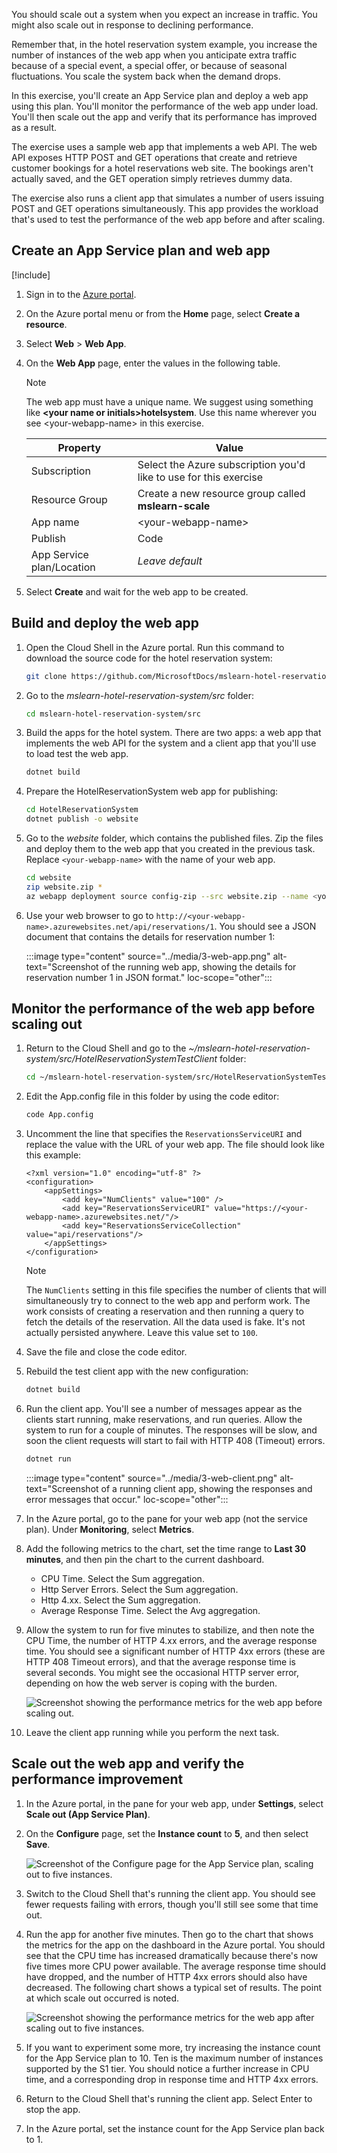 You should scale out a system when you expect an increase in traffic. You might also scale out in response to declining performance.

Remember that, in the hotel reservation system example, you increase the number of instances of the web app when you anticipate extra traffic because of a special event, a special offer, or because of seasonal fluctuations. You scale the system back when the demand drops.

In this exercise, you'll create an App Service plan and deploy a web app using this plan. You'll monitor the performance of the web app under load. You'll then scale out the app and verify that its performance has improved as a result.

The exercise uses a sample web app that implements a web API. The web API exposes HTTP POST and GET operations that create and retrieve customer bookings for a hotel reservations web site. The bookings aren't actually saved, and the GET operation simply retrieves dummy data.

The exercise also runs a client app that simulates a number of users issuing POST and GET operations simultaneously. This app provides the workload that's used to test the performance of the web app before and after scaling.

## Create an App Service plan and web app

[!include[](../../../includes/azure-exercise-subscription-prerequisite.md)]

1. Sign in to the [Azure portal](https://portal.azure.com/?azure-portal=true).

1. On the Azure portal menu or from the **Home** page, select **Create a resource**.

1. Select **Web** > **Web App**.

1. On the **Web App** page, enter the values in the following table.

    > [!NOTE]
    > The web app must have a unique name. We suggest using something like **\<your name or initials\>hotelsystem**. Use this name wherever you see \<your-webapp-name\> in this exercise.

    | Property  | Value  |
    |---|---|
    | Subscription | Select the Azure subscription you'd like to use for this exercise  |
    | Resource Group | Create a new resource group called **mslearn-scale** |
    | App name | \<your-webapp-name\> |
    | Publish | Code |
    | App Service plan/Location | *Leave default* |

1. Select **Create** and wait for the web app to be created.

## Build and deploy the web app

1. Open the Cloud Shell in the Azure portal. Run this command to download the source code for the hotel reservation system:

     ```bash
    git clone https://github.com/MicrosoftDocs/mslearn-hotel-reservation-system.git
    ```

 1. Go to the *mslearn-hotel-reservation-system/src* folder:

     ```bash
    cd mslearn-hotel-reservation-system/src
    ```

 1. Build the apps for the hotel system. There are two apps: a web app that implements the web API for the system and a client app that you'll use to load test the web app.

     ```bash
    dotnet build
    ```

 1. Prepare the HotelReservationSystem web app for publishing:

     ```bash
    cd HotelReservationSystem
    dotnet publish -o website
    ```

 1. Go to the *website* folder, which contains the published files. Zip the files and deploy them to the web app that you created in the previous task. Replace `<your-webapp-name>` with the name of your web app.

     ```bash
    cd website
    zip website.zip *
    az webapp deployment source config-zip --src website.zip --name <your-webapp-name> --resource-group mslearn-scale
    ```

1. Use your web browser to go to `http://<your-webapp-name>.azurewebsites.net/api/reservations/1`. You should see a JSON document that contains the details for reservation number 1:

    :::image type="content" source="../media/3-web-app.png" alt-text="Screenshot of the running web app, showing the details for reservation number 1 in JSON format." loc-scope="other"::: <!-- no loc -->

## Monitor the performance of the web app before scaling out

1. Return to the Cloud Shell and go to the *~/mslearn-hotel-reservation-system/src/HotelReservationSystemTestClient* folder:

    ```bash
   cd ~/mslearn-hotel-reservation-system/src/HotelReservationSystemTestClient
    ```

1. Edit the App.config file in this folder by using the code editor:

    ```bash
    code App.config
    ```

1. Uncomment the line that specifies the `ReservationsServiceURI` and replace the value with the URL of your web app. The file should look like this example:

    ```text
    <?xml version="1.0" encoding="utf-8" ?>
    <configuration>
        <appSettings>
            <add key="NumClients" value="100" />
            <add key="ReservationsServiceURI" value="https://<your-webapp-name>.azurewebsites.net/"/>
            <add key="ReservationsServiceCollection" value="api/reservations"/>
        </appSettings>
    </configuration>
    ```

    > [!NOTE]
    > The `NumClients` setting in this file specifies the number of clients that will simultaneously try to connect to the web app and perform work. The work consists of creating a reservation and then running a query to fetch the details of the reservation. All the data used is fake. It's not actually persisted anywhere. Leave this value set to `100`.

1. Save the file and close the code editor.

1. Rebuild the test client app with the new configuration:

    ```bash
    dotnet build
    ```

1. Run the client app. You'll see a number of messages appear as the clients start running, make reservations, and run queries. Allow the system to run for a couple of minutes. The responses will be slow, and soon the client requests will start to fail with HTTP 408 (Timeout) errors.

    ```bash
    dotnet run
    ```

    :::image type="content" source="../media/3-web-client.png" alt-text="Screenshot of a running client app, showing the responses and error messages that occur." loc-scope="other"::: <!-- no-loc -->


1. In the Azure portal, go to the pane for your web app (not the service plan). Under **Monitoring**, select **Metrics**.

1. Add the following metrics to the chart, set the time range to **Last 30 minutes**, and then pin the chart to the current dashboard.

   - CPU Time. Select the Sum aggregation.
   - Http Server Errors. Select the Sum aggregation.
   - Http 4.xx. Select the Sum aggregation.
   - Average Response Time. Select the Avg aggregation.

1. Allow the system to run for five minutes to stabilize, and then note the CPU Time, the number of HTTP 4.xx errors, and the average response time. You should see a significant number of HTTP 4xx errors (these are HTTP 408 Timeout errors), and that the average response time is several seconds. You might see the occasional HTTP server error, depending on how the web server is coping with the burden.

   ![Screenshot showing the performance metrics for the web app before scaling out.](../media/3-web-app-chart-before-scaling-out.png)

1. Leave the client app running while you perform the next task.

## Scale out the web app and verify the performance improvement

1. In the Azure portal, in the pane for your web app, under **Settings**, select **Scale out (App Service Plan)**.

1. On the **Configure** page, set the **Instance count** to **5**, and then select **Save**.

    ![Screenshot of the Configure page for the App Service plan, scaling out to five instances.](../media/3-scale-out-to-5.png)

1. Switch to the Cloud Shell that's running the client app. You should see fewer requests failing with errors, though you'll still see some that time out.

1. Run the app for another five minutes. Then go to the chart that shows the metrics for the app on the dashboard in the Azure portal. You should see that the CPU time has increased dramatically because there's now five times more CPU power available. The average response time should have dropped, and the number of HTTP 4xx errors should also have decreased. The following chart shows a typical set of results. The point at which scale out occurred is noted.

    ![Screenshot showing the performance metrics for the web app after scaling out to five instances.](../media/3-web-app-chart-after-scaling-out.png)

1. If you want to experiment some more, try increasing the instance count for the App Service plan to 10. Ten is the maximum number of instances supported by the S1 tier. You should notice a further increase in CPU time, and a corresponding drop in response time and HTTP 4xx errors.

1. Return to the Cloud Shell that's running the client app. Select Enter to stop the app.

1. In the Azure portal, set the instance count for the App Service plan back to 1.
